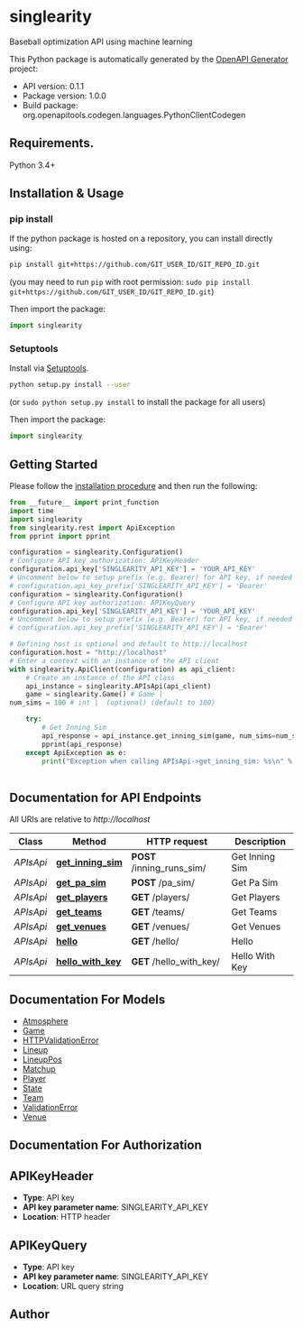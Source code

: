# singlearity
Baseball optimization API using machine learning

This Python package is automatically generated by the [OpenAPI Generator](https://openapi-generator.tech) project:

- API version: 0.1.1
- Package version: 1.0.0
- Build package: org.openapitools.codegen.languages.PythonClientCodegen

## Requirements.

Python 3.4+

## Installation & Usage
### pip install

If the python package is hosted on a repository, you can install directly using:

```sh
pip install git+https://github.com/GIT_USER_ID/GIT_REPO_ID.git
```
(you may need to run `pip` with root permission: `sudo pip install git+https://github.com/GIT_USER_ID/GIT_REPO_ID.git`)

Then import the package:
```python
import singlearity
```

### Setuptools

Install via [Setuptools](http://pypi.python.org/pypi/setuptools).

```sh
python setup.py install --user
```
(or `sudo python setup.py install` to install the package for all users)

Then import the package:
```python
import singlearity
```

## Getting Started

Please follow the [installation procedure](#installation--usage) and then run the following:

```python
from __future__ import print_function
import time
import singlearity
from singlearity.rest import ApiException
from pprint import pprint

configuration = singlearity.Configuration()
# Configure API key authorization: APIKeyHeader
configuration.api_key['SINGLEARITY_API_KEY'] = 'YOUR_API_KEY'
# Uncomment below to setup prefix (e.g. Bearer) for API key, if needed
# configuration.api_key_prefix['SINGLEARITY_API_KEY'] = 'Bearer'
configuration = singlearity.Configuration()
# Configure API key authorization: APIKeyQuery
configuration.api_key['SINGLEARITY_API_KEY'] = 'YOUR_API_KEY'
# Uncomment below to setup prefix (e.g. Bearer) for API key, if needed
# configuration.api_key_prefix['SINGLEARITY_API_KEY'] = 'Bearer'

# Defining host is optional and default to http://localhost
configuration.host = "http://localhost"
# Enter a context with an instance of the API client
with singlearity.ApiClient(configuration) as api_client:
    # Create an instance of the API class
    api_instance = singlearity.APIsApi(api_client)
    game = singlearity.Game() # Game | 
num_sims = 100 # int |  (optional) (default to 100)

    try:
        # Get Inning Sim
        api_response = api_instance.get_inning_sim(game, num_sims=num_sims)
        pprint(api_response)
    except ApiException as e:
        print("Exception when calling APIsApi->get_inning_sim: %s\n" % e)
    
```

## Documentation for API Endpoints

All URIs are relative to *http://localhost*

Class | Method | HTTP request | Description
------------ | ------------- | ------------- | -------------
*APIsApi* | [**get_inning_sim**](docs/APIsApi.md#get_inning_sim) | **POST** /inning_runs_sim/ | Get Inning Sim
*APIsApi* | [**get_pa_sim**](docs/APIsApi.md#get_pa_sim) | **POST** /pa_sim/ | Get Pa Sim
*APIsApi* | [**get_players**](docs/APIsApi.md#get_players) | **GET** /players/ | Get Players
*APIsApi* | [**get_teams**](docs/APIsApi.md#get_teams) | **GET** /teams/ | Get Teams
*APIsApi* | [**get_venues**](docs/APIsApi.md#get_venues) | **GET** /venues/ | Get Venues
*APIsApi* | [**hello**](docs/APIsApi.md#hello) | **GET** /hello/ | Hello
*APIsApi* | [**hello_with_key**](docs/APIsApi.md#hello_with_key) | **GET** /hello_with_key/ | Hello With Key


## Documentation For Models

 - [Atmosphere](docs/Atmosphere.md)
 - [Game](docs/Game.md)
 - [HTTPValidationError](docs/HTTPValidationError.md)
 - [Lineup](docs/Lineup.md)
 - [LineupPos](docs/LineupPos.md)
 - [Matchup](docs/Matchup.md)
 - [Player](docs/Player.md)
 - [State](docs/State.md)
 - [Team](docs/Team.md)
 - [ValidationError](docs/ValidationError.md)
 - [Venue](docs/Venue.md)


## Documentation For Authorization


## APIKeyHeader

- **Type**: API key
- **API key parameter name**: SINGLEARITY_API_KEY
- **Location**: HTTP header


## APIKeyQuery

- **Type**: API key
- **API key parameter name**: SINGLEARITY_API_KEY
- **Location**: URL query string


## Author




